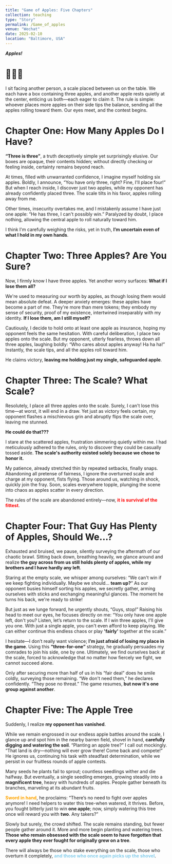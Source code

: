 ```yaml
---
title: "Game of Apples: Five Chapters"
collection: teaching
type: "Story"
permalink: /Game_of_apples
venue: "Wechat"
date: 2025-02-10
location: "Baltimore, USA"
---
```

***Apples!***


🍎🍎🍎
======
I sit facing another person, a scale placed between us on the table. We each have a box containing three apples, and another apple rests quietly at the center, enticing us both—each eager to claim it. The rule is simple: whoever places more apples on their side tips the balance, sending all the apples rolling toward them. Our eyes meet, and the contest begins.


Chapter One: How Many Apples Do I Have?
======
**“Three is three”**, a truth deceptively simple yet surprisingly elusive. Our boxes are opaque, their contents hidden; without directly checking or feeling inside, certainty remains beyond reach.

At times, filled with unwarranted confidence, I imagine myself holding six apples. Boldly, I announce, “You have only three, right? Fine, I'll place four!” But when I reach inside, I discover just two apples, while my opponent has already confidently placed three. The scale tilts in his favor, apples rolling away from me.

Other times, insecurity overtakes me, and I mistakenly assume I have just one apple: “He has three, I can't possibly win.” Paralyzed by doubt, I place nothing, allowing the central apple to roll naturally toward him.

I think I'm carefully weighing the risks, yet in truth, **I’m uncertain even of what I hold in my own hands**.



Chapter Two: Three Apples? Are You Sure?
======
Now, I firmly know I have three apples. Yet another worry surfaces: **What if I lose them all?** 

We're used to measuring our worth by apples, as though losing them would mean absolute defeat. A deeper anxiety emerges: these apples have become a part of me. They're more than mere tokens; they embody my sense of security, proof of my existence, intertwined inseparably with my identity. **If I lose them, am I still myself?**

Cautiously, I decide to hold onto at least one apple as insurance, hoping my opponent feels the same hesitation. With careful deliberation, I place two apples onto the scale. But my opponent, utterly fearless, throws down all three apples, laughing boldly: “Who cares about apples anyway! Ha ha ha!” Instantly, the scale tips, and all the apples roll toward him.

He claims victory, **leaving me holding just my single, safeguarded apple**.



Chapter Three: The Scale? What Scale?
======
Resolutely, I place all three apples onto the scale. Surely, I can't lose this time—at worst, it will end in a draw. Yet just as victory feels certain, my opponent flashes a mischievous grin and abruptly flips the scale over, leaving me stunned.

**He could do that???**

I stare at the scattered apples, frustration simmering quietly within me. I had meticulously adhered to the rules, only to discover they could be casually tossed aside. **The scale's authority existed solely because we chose to honor it.**

My patience, already stretched thin by repeated setbacks, finally snaps. Abandoning all pretense of fairness, I ignore the overturned scale and charge at my opponent, fists flying. Those around us, watching in shock, quickly join the fray. Soon, scales everywhere topple, plunging the scene into chaos as apples scatter in every direction.

The rules of the scale are abandoned entirely—now, **<span style="color:red;">it is survival of the fittest</span>**.



Chapter Four: That Guy Has Plenty of Apples, Should We...?
======
Exhausted and bruised, we pause, silently surveying the aftermath of our chaotic brawl. Sitting back down, breathing heavily, we glance around and realize **the guy across from us still holds plenty of apples, while my brothers and I have hardly any left**.

Staring at the empty scale, we whisper among ourselves: “We can't win if we keep fighting individually. Maybe we should... **team up?**” As our opponent busies himself sorting his apples, we secretly gather, arming ourselves with sticks and exchanging meaningful glances. The moment he turns his back, we're ready to strike!

But just as we lunge forward, he urgently shouts, “Guys, stop!” Raising his head to meet our eyes, he focuses directly on me: “You only have one apple left, don't you? Listen, let’s return to the scale. If I win three apples, I'll give you one. With just a single apple, you can't even afford to keep playing. We can either continue this endless chaos or play **'fairly'** together at the scale.”

I hesitate—I don’t really want violence; **I’m just afraid of losing my place in the game**. Using this **“three-for-one”** strategy, he gradually persuades my comrades to join his side, one by one. Ultimately, we find ourselves back at the scale, forced to acknowledge that no matter how fiercely we fight, we cannot succeed alone.

Only after securing more than half of us in his “fair deal” does he smile coldly, surveying those remaining. “We don't need them,” he declares confidently. “They pose no threat.” The game resumes, **but now it's one group against another**.


Chapter Five: The Apple Tree
======
Suddenly, I realize **my opponent has vanished**.

While we remain engrossed in our endless apple battles around the scale, I glance up and spot him in the nearby barren field, shovel in hand, **carefully digging and watering the soil**. “Planting an apple tree?” I call out mockingly. “That land is dry—nothing will ever grow there! Come back and compete!” He ignores us, continuing his task with steadfast determination, while we persist in our fruitless rounds of apple contests.

Many seeds he plants fail to sprout; countless seedlings wither and die halfway. But eventually, a single seedling emerges, growing steadily into a **magnificent tree**, heavy with hundreds of apples. People gather beneath its branches, marveling at its abundant fruits.

 **<span style="color:orange;">Sword in hand</span>**, he proclaims: “There’s no need to fight over apples anymore! I need helpers to water this tree-when watered, it thrives. Before, you fought bitterly just to win **one apple**; now, simply watering this tree once will reward you with **two**. Any takers?”

Slowly but surely, the crowd shifted. The scale remains standing, but fewer people gather around it. More and more begin planting and watering trees. **Those who remain obsessed with the scale seem to have forgotten that every apple they ever fought for originally grew on a tree**.

There will always be those who stake everything on the scale, those who overturn it completely, **<span style="color:skyblue;">and those who once again picks up the shovel</span>**.

